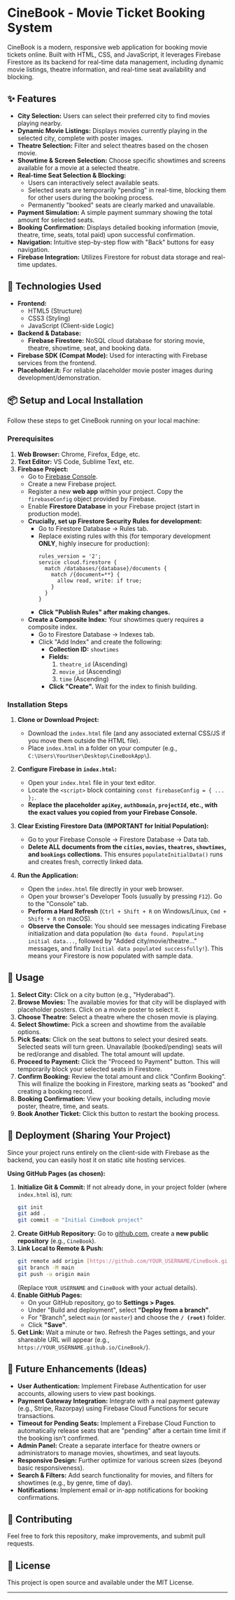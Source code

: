 # CineBook - Movie Ticket Booking System

CineBook is a modern, responsive web application for booking movie tickets online. Built with HTML, CSS, and JavaScript, it leverages Firebase Firestore as its backend for real-time data management, including dynamic movie listings, theatre information, and real-time seat availability and blocking.

## ✨ Features

* **City Selection:** Users can select their preferred city to find movies playing nearby.
* **Dynamic Movie Listings:** Displays movies currently playing in the selected city, complete with poster images.
* **Theatre Selection:** Filter and select theatres based on the chosen movie.
* **Showtime & Screen Selection:** Choose specific showtimes and screens available for a movie at a selected theatre.
* **Real-time Seat Selection & Blocking:**
    * Users can interactively select available seats.
    * Selected seats are temporarily "pending" in real-time, blocking them for other users during the booking process.
    * Permanently "booked" seats are clearly marked and unavailable.
* **Payment Simulation:** A simple payment summary showing the total amount for selected seats.
* **Booking Confirmation:** Displays detailed booking information (movie, theatre, time, seats, total paid) upon successful confirmation.
* **Navigation:** Intuitive step-by-step flow with "Back" buttons for easy navigation.
* **Firebase Integration:** Utilizes Firestore for robust data storage and real-time updates.

## 🚀 Technologies Used

* **Frontend:**
    * HTML5 (Structure)
    * CSS3 (Styling)
    * JavaScript (Client-side Logic)
* **Backend & Database:**
    * **Firebase Firestore:** NoSQL cloud database for storing movie, theatre, showtime, seat, and booking data.
* **Firebase SDK (Compat Mode):** Used for interacting with Firebase services from the frontend.
* **Placeholder.it:** For reliable placeholder movie poster images during development/demonstration.

## 📦 Setup and Local Installation

Follow these steps to get CineBook running on your local machine:

### Prerequisites

1.  **Web Browser:** Chrome, Firefox, Edge, etc.
2.  **Text Editor:** VS Code, Sublime Text, etc.
3.  **Firebase Project:**
    * Go to [Firebase Console](https://console.firebase.google.com/).
    * Create a new Firebase project.
    * Register a new **web app** within your project. Copy the `firebaseConfig` object provided by Firebase.
    * Enable **Firestore Database** in your Firebase project (start in production mode).
    * **Crucially, set up Firestore Security Rules for development:**
        * Go to Firestore Database -> Rules tab.
        * Replace existing rules with this (for temporary development **ONLY**, highly insecure for production):
            ```firestore
            rules_version = '2';
            service cloud.firestore {
              match /databases/{database}/documents {
                match /{document=**} {
                  allow read, write: if true;
                }
              }
            }
            ```
        * **Click "Publish Rules" after making changes.**
    * **Create a Composite Index:** Your showtimes query requires a composite index.
        * Go to Firestore Database -> Indexes tab.
        * Click "Add Index" and create the following:
            * **Collection ID:** `showtimes`
            * **Fields:**
                1.  `theatre_id` (Ascending)
                2.  `movie_id` (Ascending)
                3.  `time` (Ascending)
            * **Click "Create".** Wait for the index to finish building.

### Installation Steps

1.  **Clone or Download Project:**
    * Download the `index.html` file (and any associated external CSS/JS if you move them outside the HTML file).
    * Place `index.html` in a folder on your computer (e.g., `C:\Users\YourUser\Desktop\CineBookApp\`).

2.  **Configure Firebase in `index.html`:**
    * Open your `index.html` file in your text editor.
    * Locate the `<script>` block containing `const firebaseConfig = { ... };`.
    * **Replace the placeholder `apiKey`, `authDomain`, `projectId`, etc., with the exact values you copied from your Firebase Console.**

3.  **Clear Existing Firestore Data (IMPORTANT for Initial Population):**
    * Go to your Firebase Console -> Firestore Database -> Data tab.
    * **Delete ALL documents from the `cities`, `movies`, `theatres`, `showtimes`, and `bookings` collections.** This ensures `populateInitialData()` runs and creates fresh, correctly linked data.

4.  **Run the Application:**
    * Open the `index.html` file directly in your web browser.
    * Open your browser's Developer Tools (usually by pressing `F12`). Go to the "Console" tab.
    * **Perform a Hard Refresh** (`Ctrl + Shift + R` on Windows/Linux, `Cmd + Shift + R` on macOS).
    * **Observe the Console:** You should see messages indicating Firebase initialization and data population (`No data found. Populating initial data...`, followed by "Added city/movie/theatre..." messages, and finally `Initial data populated successfully!`). This means your Firestore is now populated with sample data.

## 🎯 Usage

1.  **Select City:** Click on a city button (e.g., "Hyderabad").
2.  **Browse Movies:** The available movies for that city will be displayed with placeholder posters. Click on a movie poster to select it.
3.  **Choose Theatre:** Select a theatre where the chosen movie is playing.
4.  **Select Showtime:** Pick a screen and showtime from the available options.
5.  **Pick Seats:** Click on the seat buttons to select your desired seats. Selected seats will turn green. Unavailable (booked/pending) seats will be red/orange and disabled. The total amount will update.
6.  **Proceed to Payment:** Click the "Proceed to Payment" button. This will temporarily block your selected seats in Firestore.
7.  **Confirm Booking:** Review the total amount and click "Confirm Booking". This will finalize the booking in Firestore, marking seats as "booked" and creating a booking record.
8.  **Booking Confirmation:** View your booking details, including movie poster, theatre, time, and seats.
9.  **Book Another Ticket:** Click this button to restart the booking process.

## 🚀 Deployment (Sharing Your Project)

Since your project runs entirely on the client-side with Firebase as the backend, you can easily host it on static site hosting services.

**Using GitHub Pages (as chosen):**

1.  **Initialize Git & Commit:** If not already done, in your project folder (where `index.html` is), run:
    ```bash
    git init
    git add .
    git commit -m "Initial CineBook project"
    ```
2.  **Create GitHub Repository:** Go to [github.com](https://github.com/), create a **new public repository** (e.g., `CineBook`).
3.  **Link Local to Remote & Push:**
    ```bash
    git remote add origin [https://github.com/YOUR_USERNAME/CineBook.git](https://github.com/YOUR_USERNAME/CineBook.git)
    git branch -M main
    git push -u origin main
    ```
    (Replace `YOUR_USERNAME` and `CineBook` with your actual details).
4.  **Enable GitHub Pages:**
    * On your GitHub repository, go to **Settings > Pages**.
    * Under "Build and deployment", select **"Deploy from a branch"**.
    * For "Branch", select `main` (or `master`) and choose the **`/ (root)`** folder.
    * Click **"Save"**.
5.  **Get Link:** Wait a minute or two. Refresh the Pages settings, and your shareable URL will appear (e.g., `https://YOUR_USERNAME.github.io/CineBook/`).

## 🔮 Future Enhancements (Ideas)

* **User Authentication:** Implement Firebase Authentication for user accounts, allowing users to view past bookings.
* **Payment Gateway Integration:** Integrate with a real payment gateway (e.g., Stripe, Razorpay) using Firebase Cloud Functions for secure transactions.
* **Timeout for Pending Seats:** Implement a Firebase Cloud Function to automatically release seats that are "pending" after a certain time limit if the booking isn't confirmed.
* **Admin Panel:** Create a separate interface for theatre owners or administrators to manage movies, showtimes, and seat layouts.
* **Responsive Design:** Further optimize for various screen sizes (beyond basic responsiveness).
* **Search & Filters:** Add search functionality for movies, and filters for showtimes (e.g., by genre, time of day).
* **Notifications:** Implement email or in-app notifications for booking confirmations.

## 🤝 Contributing

Feel free to fork this repository, make improvements, and submit pull requests.

## 📄 License

This project is open source and available under the MIT License.

---
